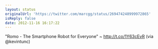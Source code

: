 ```yaml
---
layout: status
originalUrl: 'https://twitter.com/marcgg/status/269474248999972865'
isReply: false
date: 2012-11-16 16:17:22
---
```


"Romo - The Smartphone Robot for Everyone" ~ http://t.co/1Y63cEvR (via @kevintunc)
